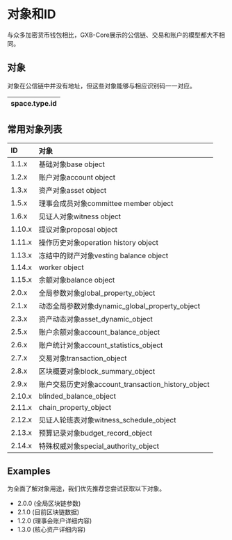 # 对象和ID

与众多加密货币钱包相比，GXB-Core展示的公信链、交易和账户的模型都大不相同。

## 对象

对象在公信链中并没有地址，但这些对象能够与相应识别码一一对应。

| space.type.id |
| :--- |


## 常用对象列表

| ID | 对象 |
| :--- | :--- |
| 1.1.x | 基础对象base object |
| 1.2.x | 账户对象account object |
| 1.3.x | 资产对象asset object |
| 1.5.x | 理事会成员对象committee member object |
| 1.6.x | 见证人对象witness object |
| 1.10.x | 提议对象proposal object |
| 1.11.x | 操作历史对象operation history object |
| 1.13.x | 冻结中的财产对象vesting balance object |
| 1.14.x | worker object |
| 1.15.x | 余额对象balance object |
| 2.0.x | 全局参数对象global\_property\_object |
| 2.1.x | 动态全局参数对象dynamic\_global\_property\_object |
| 2.3.x | 资产动态对象asset\_dynamic\_object |
| 2.5.x | 账户余额对象account\_balance\_object |
| 2.6.x | 账户统计对象account\_statistics\_object |
| 2.7.x | 交易对象transaction\_object |
| 2.8.x | 区块概要对象block\_summary\_object |
| 2.9.x | 账户交易历史对象account\_transaction\_history\_object |
| 2.10.x | blinded\_balance\_object |
| 2.11.x | chain\_property\_object |
| 2.12.x | 见证人轮班表对象witness\_schedule\_object |
| 2.13.x | 预算记录对象budget\_record\_object |
| 2.14.x | 特殊权威对象special\_authority\_object |

## Examples

为全面了解对象用途，我们优先推荐您尝试获取以下对象。

* 2.0.0 \(全局区块链参数\)
* 2.1.0 \(目前区块链数据\)
* 1.2.0 \(理事会账户详细内容\)
* 1.3.0 \(核心资产详细内容\)




